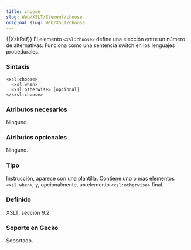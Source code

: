 ```yaml
---
title: choose
slug: Web/XSLT/Element/choose
original_slug: Web/XSLT/choose
---
```


{{XsltRef}}
El elemento `<xsl:choose>` define una elección entre un número de alternativas. Funciona como una sentencia switch en los lenguajes procedurales.

### Sintaxis

```
<xsl:choose>
  <xsl:when>
  <xsl:otherwise> [opcional]
</<xsl:choose>
```

### Atributos necesarios

Ninguno.

### Atributos opcionales

Ninguno.

### Tipo

Instrucción, aparece con una plantilla. Contiene uno o mas elementos `<xsl:when>`, y, opcionalmente, un elemento `<xsl:otherwise>` final.

### Definido

XSLT, sección 9.2.

### Soporte en Gecko

Soportado.
